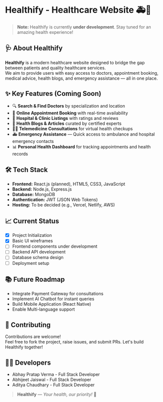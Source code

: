 # Healthify - Healthcare Website 🚑🌿

> **Note:** Healthify is currently **under development**. Stay tuned for an amazing health experience!

## 🩺 About Healthify

**Healthify** is a modern healthcare website designed to bridge the gap between patients and quality healthcare services.  
We aim to provide users with easy access to doctors, appointment booking, medical advice, health blogs, and emergency assistance — all in one place.

## ✨ Key Features (Coming Soon)

- 🔍 **Search & Find Doctors** by specialization and location
- 📅 **Online Appointment Booking** with real-time availability
- 🏥 **Hospital & Clinic Listings** with ratings and reviews
- 📰 **Health Blogs & Articles** curated by certified experts
- 🧑‍⚕️ **Telemedicine Consultations** for virtual health checkups
- 🚑 **Emergency Assistance** — Quick access to ambulance and hospital emergency contacts
- 📊 **Personal Health Dashboard** for tracking appointments and health records

## 🛠️ Tech Stack

- **Frontend:** React.js (planned), HTML5, CSS3, JavaScript
- **Backend:** Node.js, Express.js
- **Database:** MongoDB
- **Authentication:** JWT (JSON Web Tokens)
- **Hosting:** To be decided (e.g., Vercel, Netlify, AWS)

## 📈 Current Status

- [x] Project Initialization
- [x] Basic UI wireframes
- [ ] Frontend components under development
- [ ] Backend API development
- [ ] Database schema design
- [ ] Deployment setup

## 📚 Future Roadmap

- Integrate Payment Gateway for consultations
- Implement AI Chatbot for instant queries
- Build Mobile Application (React Native)
- Enable Multi-language support

## 🤝 Contributing

Contributions are welcome!  
Feel free to fork the project, raise issues, and submit PRs. Let's build Healthify together!

## 🧑‍💻 Developers

- Abhay Pratap Verma - Full Stack Developer
- Abhijeet Jaiswal - Full Stack Developer
- Aditya Chaudhary - Full Stack Developer

> **Healthify** — *Your health, our priority!* 🫶
